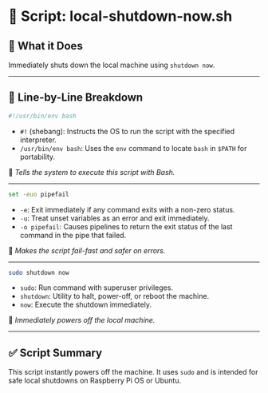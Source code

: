 # 🚫 Script: local-shutdown-now.sh

## 🧠 What it Does
Immediately shuts down the local machine using `shutdown now`.

---

## 🧩 Line-by-Line Breakdown

```bash
#!/usr/bin/env bash
```
- `#!` (shebang): Instructs the OS to run the script with the specified interpreter.
- `/usr/bin/env bash`: Uses the `env` command to locate `bash` in `$PATH` for portability.

📌 *Tells the system to execute this script with Bash.*

---

```bash
set -euo pipefail
```
- `-e`: Exit immediately if any command exits with a non-zero status.
- `-u`: Treat unset variables as an error and exit immediately.
- `-o pipefail`: Causes pipelines to return the exit status of the last command in the pipe that failed.

📌 *Makes the script fail-fast and safer on errors.*

---

```bash
sudo shutdown now
```
- `sudo`: Run command with superuser privileges.
- `shutdown`: Utility to halt, power-off, or reboot the machine.
- `now`: Execute the shutdown immediately.

📌 *Immediately powers off the local machine.*

---

## ✅ Script Summary
This script instantly powers off the machine. It uses `sudo` and is intended for safe local shutdowns on Raspberry Pi OS or Ubuntu.